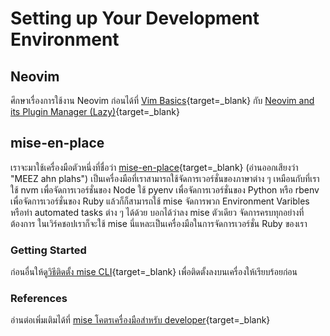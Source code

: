 # Setting up Your Development Environment

## Neovim

ศึกษาเรื่องการใช้งาน Neovim ก่อนได้ที่ [Vim
Basics](https://zkan.github.io/neovim-zellij-workshop/vim-basics/){target=_blank}
กับ [Neovim and its Plugin Manager
(Lazy)](https://zkan.github.io/neovim-zellij-workshop/neovim-lazy/){target=_blank}

## mise-en-place

เราจะมาใช้เครื่องมือตัวหนึ่งที่ชื่อว่า
[mise-en-place](https://mise.jdx.dev/){target=_blank} (อ่านออกเสียงว่า "MEEZ ahn
plahs") เป็นเครื่องมือที่เราสามารถใช้จัดการเวอร์ชั่นของภาษาต่าง ๆ เหมือนกับที่เราใช้ nvm
เพื่อจัดการเวอร์ชั่นของ Node ใช้ pyenv เพื่อจัดการเวอร์ชั่นของ Python หรือ rbenv
เพื่อจัดการเวอร์ชั่นของ Ruby แล้วก็ก็สามารถใช้ mise จัดการพวก Environment Varibles หรือทำ
automated tasks ต่าง ๆ ได้ด้วย บอกได้ว่าลง mise ตัวเดียว จัดการครบทุกอย่างที่ต้องการ
ในเวิร์คชอปเราก็จะใช้ mise นี่แหละเป็นเครื่องมือในการจัดการเวอร์ชั่น Ruby ของเรา

### Getting Started

ก่อนอื่นให้ดู[วิธีติดตั้ง mise
CLI](https://mise.jdx.dev/getting-started.html#installing-mise-cli){target=_blank}
เพื่อติดตั้งลงบนเครื่องให้เรียบร้อยก่อน


### References

อ่านต่อเพิ่มเติมได้ที่ [mise โคตรเครื่องมือสำหรับ
developer](https://medium.com/odds-team/mise-%E0%B9%82%E0%B8%84%E0%B8%95%E0%B8%A3%E0%B9%80%E0%B8%84%E0%B8%A3%E0%B8%B7%E0%B9%88%E0%B8%AD%E0%B8%87%E0%B8%A1%E0%B8%B7%E0%B8%AD%E0%B8%AA%E0%B8%B3%E0%B8%AB%E0%B8%A3%E0%B8%B1%E0%B8%9A-developer-3487e283785c){target=_blank}
